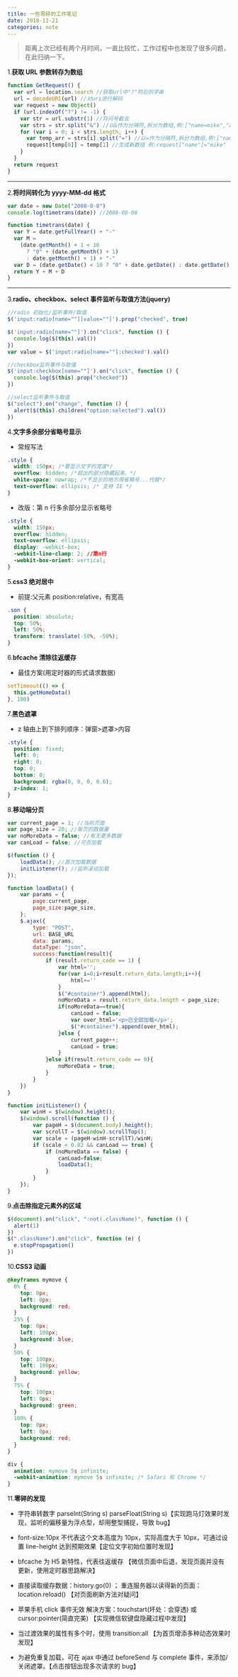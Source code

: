 ```yaml
---
title: 一些零碎的工作笔记
date: 2018-11-21
categories: note
---
```


> 距离上次已经有两个月时间，一直比较忙，工作过程中也发现了很多问题，在此归纳一下。

1.**获取 URL 参数转存为数组**

```javascript
function GetRequest() {
  var url = location.search //获取url中"?"符后的字串
  url = decodeURI(url) //对uri进行解码
  var request = new Object()
  if (url.indexOf("?") != -1) {
    var str = url.substr(1) //将问号截去
    var strs = str.split("&") //以&作为分隔符,拆分为数组,例:["name=mike","age=1"]
    for (var i = 0; i < strs.length; i++) {
      var temp_arr = strs[i].split("=") //以=作为分隔符,拆分为数组,例:["name","mike"]
      request[temp[0]] = temp[1] //生成新数组 例:request["name"]="mike"
    }
  }
  return request
}
```

---

2.**将时间转化为 yyyy-MM-dd 格式**

```javascript
var date = new Date("2008-8-8")
console.log(timetrans(date)) //2008-08-08

function timetrans(date) {
  var Y = date.getFullYear() + "-"
  var M =
    (date.getMonth() + 1 < 10
      ? "0" + (date.getMonth() + 1)
      : date.getMonth() + 1) + "-"
  var D = (date.getDate() < 10 ? "0" + date.getDate() : date.getDate()) + " "
  return Y + M + D
}
```

---

3.**radio、checkbox、select 事件监听与取值方法(jquery)**

```javascript
//radio 初始化/监听事件/取值
$('input:radio[name=""][value=""]').prop("checked", true)

$('input:radio[name=""]').on("click", function () {
  console.log($(this).val())
})
var value = $('input:radio[name=""]:checked').val()

//checkbox监听事件与取值
$('input:checkbox[name=""]').on("click", function () {
  console.log($(this).prop("checked"))
})

//select监听事件与取值
$("select").on("change", function () {
  alert($(this).children("option:selected").val())
})
```

4.**文字多余部分省略号显示**

- 常规写法

```css
.style {
  width: 150px; /*要显示文字的宽度*/
  overflow: hidden; /*超出的部分隐藏起来。*/
  white-space: nowrap; /*不显示的地方用省略号...代替*/
  text-overflow: ellipsis; /* 支持 IE */
}
```

- 改版：第 n 行多余部分显示省略号

```css
.style {
  width: 150px;
  overflow: hidden;
  text-overflow: ellipsis;
  display: -webkit-box;
  -webkit-line-clamp: 2; //第n行
  -webkit-box-orient: vertical;
}
```

5.**css3 绝对居中**

- 前提:父元素 position:relative，有宽高

```css
.son {
  position: absolute;
  top: 50%;
  left: 50%;
  transform: translate(-50%, -50%);
}
```

6.**bfcache 清除往返缓存**

- 最佳方案(用定时器的形式请求数据)

```javascript
setTimeout(() => {
  this.getHomeData()
}, 100)
```

7.**黑色遮罩**

- z 轴由上到下排列顺序：弹窗>遮罩>内容

```css
.style {
  position: fixed;
  left: 0;
  right: 0;
  top: 0;
  bottom: 0;
  background: rgba(0, 0, 0, 0.6);
  z-index: 1;
}
```

8.**移动端分页**

```javascript
var current_page = 1; //当前页面
var page_size = 20; //每页的数据量
var noMoreData = false; //有无更多数据
var canLoad = false; //可否加载

$(function () {
    loadData(); //首次加载数据
    initListener(); //监听滚动加载
});

function loadData() {
    var params = {
        page:current_page,
        page_size:page_size,
    };
    $.ajax({
        type: "POST",
        url: BASE_URL
        data: params,
        dataType: "json",
        success:function(result){
            if (result.return_code == 1) {
                var html='';
                for(var i=0;i<result.return_data.length;i++){
                    html+=''
                }
                $("#container").append(html);
                noMoreData = result.return_data.length < page_size;
                if(noMoreData==true){
                    canLoad = false;
                    var over_html='<p>已全部加载</p>';
                    $("#container").append(over_html);
                }else {
                    current_page++;
                    canLoad = true;
                }
            }else if(result.return_code == 0){
                noMoreData = true;
            }
        }
    })
}

function initListener() {
    var winH = $(window).height();
    $(window).scroll(function () {
        var pageH = $(document.body).height();
        var scrollT = $(window).scrollTop();
        var scale = (pageH-winH-scrollT)/winH;
        if (scale < 0.02 && canLoad == true) {
            if (noMoreData == false) {
                canLoad=false;
                loadData();
            }
        }
    });
}
```

9.**点击除指定元素外的区域**

```javascript
$(document).on("click", ":not(.className)", function () {
  alert(1)
})
$(".className").on("click", function (e) {
  e.stopPropagation()
})
```

10.**CSS3 动画**

```css
@keyframes mymove {
  0% {
    top: 0px;
    left: 0px;
    background: red;
  }
  25% {
    top: 0px;
    left: 100px;
    background: blue;
  }
  50% {
    top: 100px;
    left: 100px;
    background: yellow;
  }
  75% {
    top: 100px;
    left: 0px;
    background: green;
  }
  100% {
    top: 0px;
    left: 0px;
    background: red;
  }
}

div {
  animation: mymove 5s infinite;
  -webkit-animation: mymove 5s infinite; /* Safari 和 Chrome */
}
```

11.**零碎的发现**

- 字符串转数字 parseInt(String s) parseFloat(String s)【实现跑马灯效果时发现，监听的偏移量为浮点型，却用整型捕捉，导致 bug】

- font-size:10px 不代表这个文本高度为 10px，实际高度大于 10px，可通过设置 line-height 达到预期效果【定位文字初始位置时发现】

- bfcache 为 H5 新特性，代表往返缓存 【微信页面中后退，发现页面并没有更新，使用定时器思路解决】

- 直接读取缓存数据：history.go(0) ； 重连服务器以读得新的页面：location.reload() 【对页面刷新方法对疑问】

- 苹果手机 click 事件无效 解决方案：touchstart(坏处：会穿透) 或 cursor:pointer(简直完美) 【实现微信软键盘隐藏过程中发现】

- 当过渡效果的属性有多个时，使用 transition:all 【为首页增添多种动态效果时发现】

- 为避免重复加载，可在 ajax 中通过 beforeSend 与 complete 事件，来添加/关闭遮罩。【点击按钮出现多次请求的 bug】
